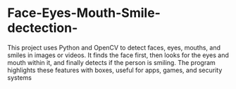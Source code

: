 # Face-Eyes-Mouth-Smile-dectection-
This project uses Python and OpenCV to detect faces, eyes, mouths, and smiles in images or videos. It finds the face first, then looks for the eyes and mouth within it, and finally detects if the person is smiling. The program highlights these features with boxes, useful for apps, games, and security systems
